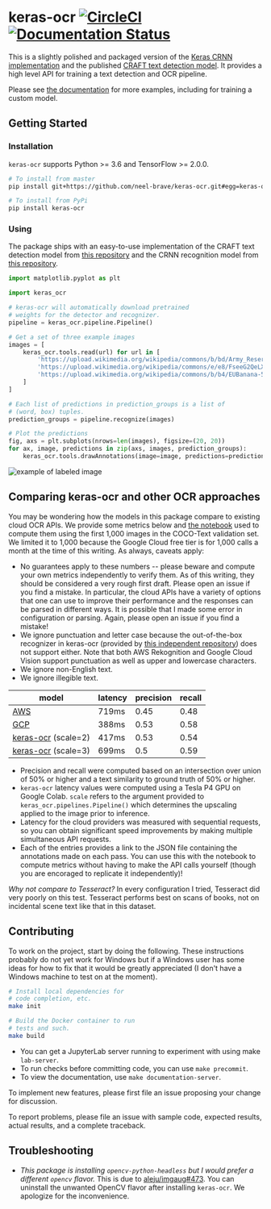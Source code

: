 # keras-ocr [![CircleCI](https://circleci.com/gh/faustomorales/keras-ocr.svg?style=shield)](https://circleci.com/gh/faustomorales/keras-ocr) [![Documentation Status](https://readthedocs.org/projects/keras-ocr/badge/?version=latest)](https://keras-ocr.readthedocs.io/en/latest/?badge=latest)
This is a slightly polished and packaged version of the [Keras CRNN implementation](https://github.com/kurapan/CRNN) and the published [CRAFT text detection model](https://github.com/clovaai/CRAFT-pytorch). It provides a high level API for training a text detection and OCR pipeline.

Please see [the documentation](https://keras-ocr.readthedocs.io/) for more examples, including for training a custom model.

## Getting Started

### Installation
`keras-ocr` supports Python >= 3.6 and TensorFlow >= 2.0.0.

```bash
# To install from master
pip install git+https://github.com/neel-brave/keras-ocr.git#egg=keras-ocr

# To install from PyPi
pip install keras-ocr
```

### Using

The package ships with an easy-to-use implementation of the CRAFT text detection model from [this repository](https://github.com/clovaai/CRAFT-pytorch) and the CRNN recognition model from [this repository](https://github.com/kurapan/CRNN).

```python
import matplotlib.pyplot as plt

import keras_ocr

# keras-ocr will automatically download pretrained
# weights for the detector and recognizer.
pipeline = keras_ocr.pipeline.Pipeline()

# Get a set of three example images
images = [
    keras_ocr.tools.read(url) for url in [
        'https://upload.wikimedia.org/wikipedia/commons/b/bd/Army_Reserves_Recruitment_Banner_MOD_45156284.jpg',
        'https://upload.wikimedia.org/wikipedia/commons/e/e8/FseeG2QeLXo.jpg',
        'https://upload.wikimedia.org/wikipedia/commons/b/b4/EUBanana-500x112.jpg'
    ]
]

# Each list of predictions in prediction_groups is a list of
# (word, box) tuples.
prediction_groups = pipeline.recognize(images)

# Plot the predictions
fig, axs = plt.subplots(nrows=len(images), figsize=(20, 20))
for ax, image, predictions in zip(axs, images, prediction_groups):
    keras_ocr.tools.drawAnnotations(image=image, predictions=predictions, ax=ax)
```

![example of labeled image](https://raw.githubusercontent.com/faustomorales/keras-ocr/master/docs/_static/readme_labeled.jpg)


## Comparing keras-ocr and other OCR approaches
You may be wondering how the models in this package compare to existing cloud OCR APIs. We provide some metrics below and [the notebook](https://drive.google.com/file/d/1FMS3aUZnBU4Tc6bosBPnrjdMoSrjZXRp/view?usp=sharing) used to compute them using the first 1,000 images in the COCO-Text validation set. We limited it to 1,000 because the Google Cloud free tier is for 1,000 calls a month at the time of this writing. As always, caveats apply:

- No guarantees apply to these numbers -- please beware and compute your own metrics independently to verify them. As of this writing, they should be considered a very rough first draft. Please open an issue if you find a mistake. In particular, the cloud APIs have a variety of options that one can use to improve their performance and the responses can be parsed in different ways. It is possible that I made some error in configuration or parsing. Again, please open an issue if you find a mistake!
- We ignore punctuation and letter case because the out-of-the-box recognizer in keras-ocr (provided by [this independent repository](https://github.com/kurapan/CRNN)) does not support either. Note that both AWS Rekognition and Google Cloud Vision support punctuation as well as upper and lowercase characters.
- We ignore non-English text.
- We ignore illegible text.

| model                 | latency | precision | recall |
|-----------------------|---------|-----------|--------|
| [AWS](https://github.com/faustomorales/keras-ocr/releases/download/v0.8.4/aws_annotations.json)                   | 719ms   | 0.45      | 0.48   |
| [GCP](https://github.com/faustomorales/keras-ocr/releases/download/v0.8.4/google_annotations.json)                   | 388ms   | 0.53      | 0.58   |
| [keras-ocr](https://github.com/faustomorales/keras-ocr/releases/download/v0.8.4/keras_ocr_annotations_scale_2.json) (scale=2)  | 417ms   | 0.53      | 0.54   |
| [keras-ocr](https://github.com/faustomorales/keras-ocr/releases/download/v0.8.4/keras_ocr_annotations_scale_3.json) (scale=3)  | 699ms   | 0.5       | 0.59   |

- Precision and recall were computed based on an intersection over union of 50% or higher and a text similarity to ground truth of 50% or higher.
- `keras-ocr` latency values were computed using a Tesla P4 GPU on Google Colab. `scale` refers to the argument provided to `keras_ocr.pipelines.Pipeline()` which determines the upscaling applied to the image prior to inference.
- Latency for the cloud providers was measured with sequential requests, so you can obtain significant speed improvements by making multiple simultaneous API requests.
- Each of the entries provides a link to the JSON file containing the annotations made on each pass. You can use this with the notebook to compute metrics without having to make the API calls yourself (though you are encoraged to replicate it independently)!

*Why not compare to Tesseract?* In every configuration I tried, Tesseract did very poorly on this test. Tesseract performs best on scans of books, not on incidental scene text like that in this dataset.

## Contributing
To work on the project, start by doing the following. These instructions probably do not yet work for Windows but if a Windows user has some ideas for how to fix that it would be greatly appreciated (I don't have a Windows machine to test on at the moment).

```bash
# Install local dependencies for
# code completion, etc.
make init

# Build the Docker container to run
# tests and such.
make build
```

- You can get a JupyterLab server running to experiment with using make `lab-server`.
- To run checks before committing code, you can use `make precommit`.
- To view the documentation, use `make documentation-server`.

To implement new features, please first file an issue proposing your change for discussion.

To report problems, please file an issue with sample code, expected results, actual results, and a complete traceback.

## Troubleshooting
- *This package is installing `opencv-python-headless` but I would prefer a different `opencv` flavor.* This is due to [aleju/imgaug#473](https://github.com/aleju/imgaug/issues/473). You can uninstall the unwanted OpenCV flavor after installing `keras-ocr`. We apologize for the inconvenience.
